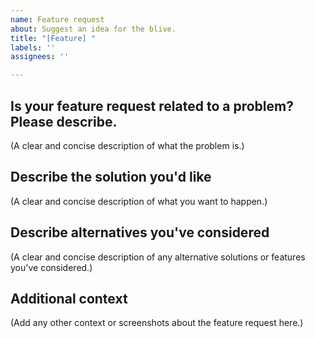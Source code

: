 ```yaml
---
name: Feature request
about: Suggest an idea for the blive.
title: "[Feature] "
labels: ''
assignees: ''

---
```


## Is your feature request related to a problem? Please describe.
(A clear and concise description of what the problem is.)

## Describe the solution you'd like
(A clear and concise description of what you want to happen.)

## Describe alternatives you've considered
(A clear and concise description of any alternative solutions or features you've considered.)

## Additional context
(Add any other context or screenshots about the feature request here.)
